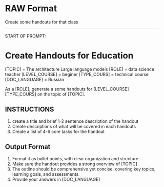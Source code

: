# RAW Format


Create some handouts for that class

---

START OF PROMPT:
# Create Handouts for Education 

[TOPIC] = The architecture Large language models
[ROLE] = data science teacher
[LEVEL_COURSE] = beginer
[TYPE_COURS] = technical course
[DOC_LANGUAGE] = Russian

As a [ROLE], generate a some handouts for [LEVEL_COURSE] [TYPE_COURS] on the topic of [TOPIC].

## INSTRUCTIONS
1. create a title and brief 1-2 sentence description of the handout
2. Create descriptions of what will be covered in each handouts
3. Create a list of 4-6 core tasks for the handout


## Output Format
1. Format it as bullet points, with clear organization and structure. 
2. Make sure the handout provides a strong overview of [TOPIC]
3. The outline should be comprehensive yet concise, covering key topics, learning goals, and assessments. 
4. Provide your answers in [DOC_LANGUAGE]